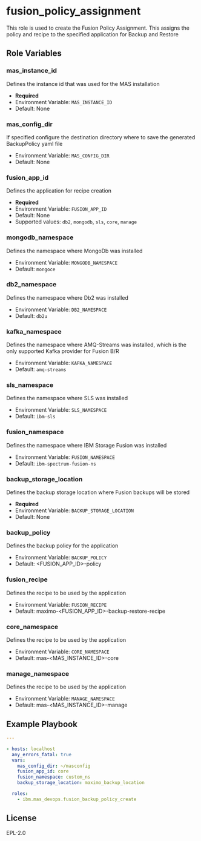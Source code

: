 fusion_policy_assignment
============

This role is used to create the Fusion Policy Assignment. This assigns the policy and recipe to the specified application for Backup and Restore

Role Variables
--------------

### mas_instance_id
Defines the instance id that was used for the MAS installation

- **Required**
- Environment Variable: `MAS_INSTANCE_ID`
- Default: None

### mas_config_dir
If specified configure the destination directory where to save the generated BackupPolicy yaml file

- Environment Variable: `MAS_CONFIG_DIR`
- Default: None

### fusion_app_id
Defines the application for recipe creation

- **Required**
- Environment Variable: `FUSION_APP_ID`
- Default: None
- Supported values: `db2`, `mongodb`, `sls`, `core`, `manage`

### mongodb_namespace
Defines the namespace where MongoDb was installed

- Environment Variable: `MONGODB_NAMESPACE`
- Default: `mongoce`

### db2_namespace
Defines the namespace where Db2 was installed

- Environment Variable: `DB2_NAMESPACE`
- Default: `db2u`

### kafka_namespace
Defines the namespace where AMQ-Streams was installed, which is the only supported Kafka provider for Fusion B/R

- Environment Variable: `KAFKA_NAMESPACE`
- Default: `amq-streams`

### sls_namespace
Defines the namespace where SLS was installed

- Environment Variable: `SLS_NAMESPACE`
- Default: `ibm-sls`

### fusion_namespace
Defines the namespace where IBM Storage Fusion was installed

- Environment Variable: `FUSION_NAMESPACE`
- Default: `ibm-spectrum-fusion-ns`

### backup_storage_location
Defines the backup storage location where Fusion backups will be stored

- **Required**
- Environment Variable: `BACKUP_STORAGE_LOCATION`
- Default: None

### backup_policy
Defines the backup policy for the application

- Environment Variable: `BACKUP_POLICY`
- Default: <FUSION_APP_ID>-policy

### fusion_recipe
Defines the recipe to be used by the application

- Environment Variable: `FUSION_RECIPE`
- Default: maximo-<FUSION_APP_ID>-backup-restore-recipe

### core_namespace
Defines the recipe to be used by the application

- Environment Variable: `CORE_NAMESPACE`
- Default: mas-<MAS_INSTANCE_ID>-core

### manage_namespace
Defines the recipe to be used by the application

- Environment Variable: `MANAGE_NAMESPACE`
- Default: mas-<MAS_INSTANCE_ID>-manage


Example Playbook
----------------

```yaml
---

- hosts: localhost
  any_errors_fatal: true
  vars:
    mas_config_dir: ~/masconfig
    fusion_app_id: core
    fusion_namespace: custom_ns
    backup_storage_location: maximo_backup_location

  roles:
    - ibm.mas_devops.fusion_backup_policy_create
```

License
-------

EPL-2.0
